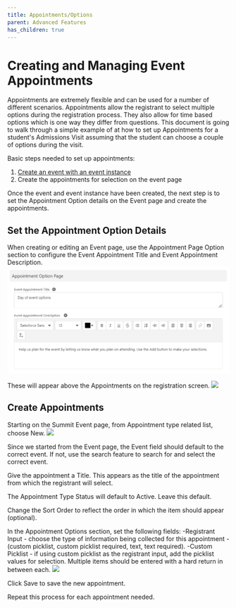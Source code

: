 ```yaml
---
title: Appointments/Options
parent: Advanced Features
has_children: true
---
```



# Creating and Managing Event Appointments

Appointments are extremely flexible and can be used for a number of different scenarios.  Appointments allow the registrant to select multiple options during the registration process.  They also allow for time based options which is one way they differ from questions.   This document is going to walk through a simple example of at how to set up Appointments for a student's Admissions Visit assuming that the student can choose a couple of options during the visit.

Basic steps needed to set up appointments:
1. [Create an event with an event instance](https://sfdo-community-sprints.github.io/summit-events-app-documentation/docs/Getting-Started/create-basic-event/)
2. Create the appointments for selection on the event page


Once the event and event instance have been created, the next step is to set the Appointment Option details on the Event page and create the appointments.

## Set the Appointment Option Details
When creating or editing an Event page, use the Appointment Page Option section to configure the Event Appointment Title and Event Appointment Description.  
![](../images/AppointOptionHeader.PNG)

These will appear above the Appointments on the registration screen.
![](../images/appointments-options/images/AppointOptionHeaderRegScreen.PNG)

## Create Appointments
Starting on the Summit Event page, from Appointment type related list, choose New.
![](../images/appointments-options/images/CreateNewAppointmentRec1.PNG)


Since we started from the Event page, the Event field should default to the correct event.  If not, use the search feature to search for and select the correct event.

Give the appointment a Title.  This appears as the title of the appointment from which the registrant will select.

The Appointment Type Status will default to Active.  Leave this default.

Change the Sort Order to reflect the order in which the item should appear (optional).

In the Appointment Options section, set the following fields:
-Registrant Input - choose the type of information being collected for this appointment -(custom picklist, custom picklist required, text, text required).
-Custom Picklist - if using custom picklist as the registrant input, add the picklist values for selection.  Multiple items should be entered with a hard return in between each.
![](/docs/advanced-features/appointments-options/images/AppointSetup_NewApp_P1.PNG)

Click Save to save the new appointment.

Repeat this process for each appointment needed.


